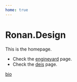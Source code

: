 ```yaml
---
home: true
---
```


# Ronan.Design

This is the homepage.

* Check the [engineyard](/engineyard/) page.
* Check the [deis](/deis/) page.

[bio](/bio/)